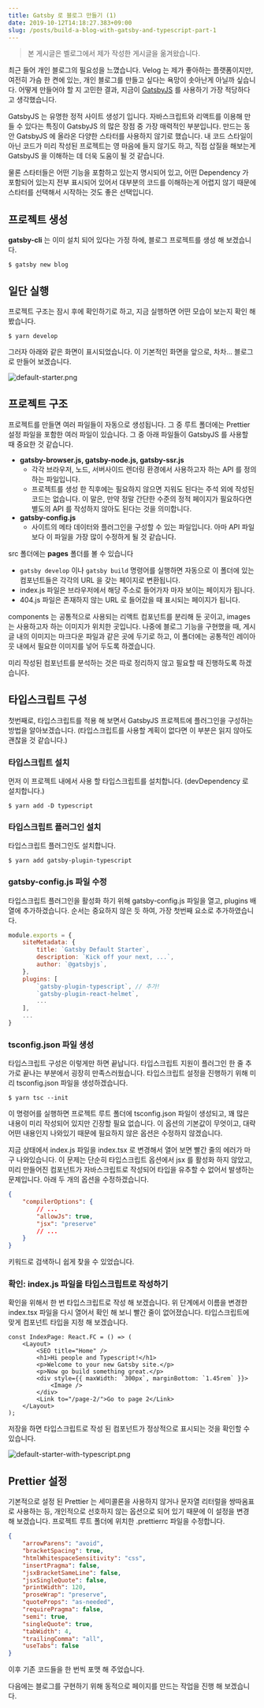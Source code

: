 ```yaml
---
title: Gatsby 로 블로그 만들기 (1)
date: 2019-10-12T14:18:27.383+09:00
slug: /posts/build-a-blog-with-gatsby-and-typescript-part-1
---
```


> 본 게시글은 벨로그에서 제가 작성한 게시글을 옮겨왔습니다.

최근 들어 개인 블로그의 필요성을 느꼈습니다. Velog 는 제가 좋아하는 플랫폼이지만, 여전히 가슴 한 켠에 있는, 개인 블로그를 만들고 싶다는 욕망이 솟아난게 아닐까 싶습니다. 어떻게 만들어야 할 지 고민한 결과, 지금이 [GatsbyJS](https://www.gatsbyjs.org/) 를 사용하기 가장 적당하다고 생각했습니다.

GatsbyJS 는 유명한 정적 사이트 생성기 입니다. 자바스크립트와 리액트를 이용해 만들 수 있다는 특징이 GatsbyJS 의 많은 장점 중 가장 매력적인 부분입니다. 만드는 동안 GatsbyJS 에 올라온 다양한 스타터를 사용하지 않기로 했습니다. 내 코드 스타일이 아닌 코드가 미리 작성된 프로젝트는 영 마음에 들지 않기도 하고, 직접 삽질을 해보는게 GatsbyJS 을 이해하는 데 더욱 도움이 될 것 같습니다.

물론 스타터들은 어떤 기능을 포함하고 있는지 명시되어 있고, 어떤 Dependency 가 포함되어 있는지 전부 표시되어 있어서 대부분의 코드를 이해하는게 어렵지 않기 때문에 스타터를 선택해서 시작하는 것도 좋은 선택입니다.

## 프로젝트 생성

**gatsby-cli** 는 이미 설치 되어 있다는 가정 하에, 블로그 프로젝트를 생성 해 보겠습니다.

```
$ gatsby new blog
```

## 일단 실행

프로젝트 구조는 잠시 후에 확인하기로 하고, 지금 실행하면 어떤 모습이 보는지 확인 해 봤습니다.

```
$ yarn develop
```

그러자 아래와 같은 화면이 표시되었습니다. 이 기본적인 화면을 앞으로, 차차... 블로그로 만들어 보겠습니다.

![default-starter.png](./default-starter.png)

## 프로젝트 구조

프로젝트를 만들면 여러 파일들이 자동으로 생성됩니다. 그 중 루트 폴더에는 Prettier 설정 파일을 포함한 여러 파일이 있습니다. 그 중 아래 파일들이 GatsbyJS 를 사용할 때 중요한 것 같습니다.

-   **gatsby-browser.js, gatsby-node.js, gatsby-ssr.js**
    -   각각 브라우저, 노드, 서버사이드 렌더링 환경에서 사용하고자 하는 API 를 정의하는 파일입니다.
    -   프로젝트를 생성 한 직후에는 필요하지 않으면 지워도 된다는 주석 외에 작성된 코드는 없습니다. 이 말은, 만약 정말 간단한 수준의 정적 페이지가 필요하다면 별도의 API 를 작성하지 않아도 된다는 것을 의미합니다.
-   **gatsby-config.js**
    -   사이트의 메타 데이터와 플러그인을 구성할 수 있는 파일입니다. 아마 API 파일보다 이 파일을 가장 많이 수정하게 될 것 같습니다.

src 폴더에는 **pages** 폴더를 볼 수 있습니다

-   `gatsby develop` 이나 `gatsby build` 명령어를 실행하면 자동으로 이 폴더에 있는 컴포넌트들은 각각의 URL 을 갖는 페이지로 변환됩니다.
-   index.js 파일은 브라우저에서 해당 주소로 들어가자 마자 보이는 페이지가 됩니다.
-   404.js 파일은 존재하지 않는 URL 로 들어갔을 때 표시되는 페이지가 됩니다.

components 는 공통적으로 사용되는 리액트 컴포넌트를 분리해 둔 곳이고, images 는 사용하고자 하는 이미지가 위치한 곳입니다. 나중에 블로그 기능을 구현했을 때, 게시글 내의 이미지는 마크다운 파일과 같은 곳에 두기로 하고, 이 폴더에는 공통적인 레이아웃 내에서 필요한 이미지를 넣어 두도록 하겠습니다.

미리 작성된 컴포넌트를 분석하는 것은 따로 정리하지 않고 필요할 때 진행하도록 하겠습니다.

## 타입스크립트 구성

첫번째로, 타입스크립트를 적용 해 보면서 GatsbyJS 프로젝트에 플러그인을 구성하는 방법을 알아보겠습니다. (타입스크립트를 사용할 계획이 없다면 이 부분은 읽지 않아도 괜찮을 것 같습니다.)

### 타입스크립트 설치

먼저 이 프로젝트 내에서 사용 할 타입스크립트를 설치합니다. (devDependency 로 설치합니다.)

```
$ yarn add -D typescript
```

### 타입스크립트 플러그인 설치

타입스크립트 플러그인도 설치합니다.

```
$ yarn add gatsby-plugin-typescript
```

### gatsby-config.js 파일 수정

타입스크립트 플러그인을 활성화 하기 위해 gatsby-config.js 파일을 열고, plugins 배열에 추가하겠습니다. 순서는 중요하지 않은 듯 하여, 가장 첫번째 요소로 추가하였습니다.

```js
module.exports = {
    siteMetadata: {
        title: `Gatsby Default Starter`,
        description: `Kick off your next, ...`,
        author: `@gatsbyjs`,
    },
    plugins: [
        `gatsby-plugin-typescript`, // 추가!
        `gatsby-plugin-react-helmet`,
        ...
    ],
    ...
}
```

### tsconfig.json 파일 생성

타입스크립트 구성은 이렇게만 하면 끝납니다. 타입스크립트 지원이 플러그인 한 줄 추가로 끝나는 부분에서 굉장히 만족스러웠습니다. 타입스크립트 설정을 진행하기 위해 미리 tsconfig.json 파일을 생성하겠습니다.

```
$ yarn tsc --init
```

이 명령어를 실행하면 프로젝트 루트 폴더에 tsconfig.json 파일이 생성되고, 꽤 많은 내용이 미리 작성되어 있지만 긴장할 필요 없습니다. 이 옵션의 기본값이 무엇이고, 대략 어떤 내용인지 나와있기 때문에 필요하지 않은 옵션은 수정하지 않겠습니다.

지금 상태에서 index.js 파일을 index.tsx 로 변경해서 열어 보면 빨간 줄의 에러가 마구 나와있습니다. 이 문제는 단순히 타입스크립트 옵션에서 jsx 를 활성화 하지 않았고, 미리 만들어진 컴포넌트가 자바스크립트로 작성되어 타입을 유추할 수 없어서 발생하는 문제입니다. 아래 두 개의 옵션을 수정하겠습니다.

```json
{
    "compilerOptions": {
        // ...
        "allowJs": true,
        "jsx": "preserve"
        // ...
    }
}
```

키워드로 검색하니 쉽게 찾을 수 있었습니다.

### 확인: index.js 파일을 타입스크립트로 작성하기

확인을 위해서 한 번 타입스크립트로 작성 해 보겠습니다. 위 단계에서 이름을 변경한 index.tsx 파일을 다시 열어서 확인 해 보니 빨간 줄이 없어졌습니다. 타입스크립트에 맞게 컴포넌트 타입을 지정 해 보겠습니다.

```tsx
const IndexPage: React.FC = () => (
    <Layout>
        <SEO title="Home" />
        <h1>Hi people and Typescript!</h1>
        <p>Welcome to your new Gatsby site.</p>
        <p>Now go build something great.</p>
        <div style={{ maxWidth: `300px`, marginBottom: `1.45rem` }}>
            <Image />
        </div>
        <Link to="/page-2/">Go to page 2</Link>
    </Layout>
);
```

저장을 하면 타입스크립트로 작성 된 컴포넌트가 정상적으로 표시되는 것을 확인할 수 있습니다.

![default-starter-with-typescript.png](./default-starter-with-typescript.png)

## Prettier 설정

기본적으로 설정 된 Prettier 는 세미콜론을 사용하지 않거나 문자열 리터럴을 쌍따옴표로 사용하는 등, 개인적으로 선호하지 않는 옵션으로 되어 있기 때문에 이 설정을 변경 해 보겠습니다. 프로젝트 루트 폴더에 위치한 .prettierrc 파일을 수정합니다.

```json
{
    "arrowParens": "avoid",
    "bracketSpacing": true,
    "htmlWhitespaceSensitivity": "css",
    "insertPragma": false,
    "jsxBracketSameLine": false,
    "jsxSingleQuote": false,
    "printWidth": 120,
    "proseWrap": "preserve",
    "quoteProps": "as-needed",
    "requirePragma": false,
    "semi": true,
    "singleQuote": true,
    "tabWidth": 4,
    "trailingComma": "all",
    "useTabs": false
}
```

이후 기존 코드들을 한 번씩 포맷 해 주었습니다.

다음에는 블로그를 구현하기 위해 동적으로 페이지를 만드는 작업을 진행 해 보겠습니다.
